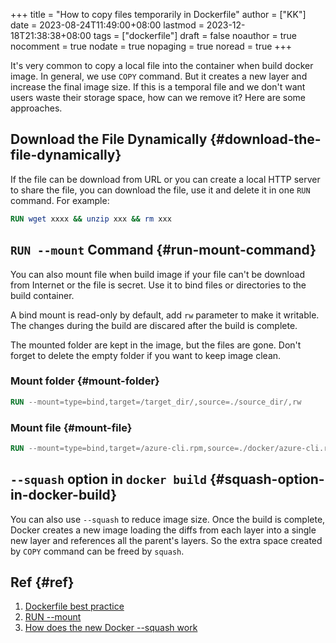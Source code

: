 +++
title = "How to copy files temporarily in Dockerfile"
author = ["KK"]
date = 2023-08-24T11:49:00+08:00
lastmod = 2023-12-18T21:38:38+08:00
tags = ["dockerfile"]
draft = false
noauthor = true
nocomment = true
nodate = true
nopaging = true
noread = true
+++

It's very common to copy a local file into the container when build docker image. In general, we use `COPY` command. But it creates a new layer and increase the final image size. If this is a temporal file and we don't want users waste their storage space, how can we remove it? Here are some approaches.


## Download the File Dynamically {#download-the-file-dynamically}

If the file can be download from URL or you can create a local HTTP server to share the file, you can download the file, use it and delete it in one `RUN` command. For example:

```dockerfile
RUN wget xxxx && unzip xxx && rm xxx
```


## `RUN --mount` Command {#run-mount-command}

You can also mount file when build image if your file can't be download from Internet or the file is secret. Use it to bind files or directories to the build container.

A bind mount is read-only by default, add `rw` parameter to make it writable. The changes during the build are discared after the build is complete.

The mounted folder are kept in the image, but the files are gone. Don't forget to delete the empty folder if you want to keep image clean.


### Mount folder {#mount-folder}

```dockerfile
RUN --mount=type=bind,target=/target_dir/,source=./source_dir/,rw
```


### Mount file {#mount-file}

```dockerfile
RUN --mount=type=bind,target=/azure-cli.rpm,source=./docker/azure-cli.rpm tdnf install ca-certificates /azure-cli.rpm -y && tdnf clean all
```


## `--squash` option in `docker build` {#squash-option-in-docker-build}

You can also use `--squash` to reduce image size.
Once the build is complete, Docker creates a new image loading the diffs from each layer into a single new layer and references all the parent's layers. So the extra space created by `COPY` command can be freed by `squash`.


## Ref {#ref}

1.  [Dockerfile best practice](https://docs.docker.com/develop/develop-images/dockerfile_best-practices/)
2.  [RUN --mount](https://github.com/moby/buildkit/blob/master/frontend/dockerfile/docs/reference.md#run---mount)
3.  [How does the new Docker --squash work](https://stackoverflow.com/questions/41764336/how-does-the-new-docker-squash-work)
